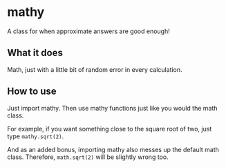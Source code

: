 # mathy

A class for when approximate answers are good enough!

## What it does
Math, just with a little bit of random error in every calculation.

## How to use

Just import mathy. Then use mathy functions just like you would the math class.

For example, if you want something close to the square root of two, just type ` mathy.sqrt(2) `.

And as an added bonus, importing mathy also messes up the default math class. Therefore, ` math.sqrt(2) ` will be slightly wrong too.
